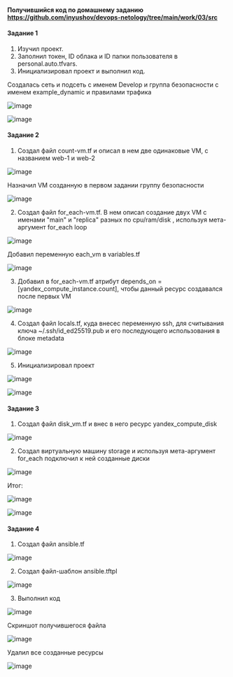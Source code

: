 #### Получившийся код по домашнему заданию https://github.com/inyushov/devops-netology/tree/main/work/03/src

#### Задание 1

1. Изучил проект.
2. Заполнил токен, ID облака и ID папки пользователя в personal.auto.tfvars.
3. Инициализировал проект и выполнил код.

Создалась сеть и подсеть с именем Develop и группа безопасности с именем example_dynamic и правилами трафика

![image](https://github.com/inyushov/devops-netology/assets/127683348/17396013-bb18-45bb-86ec-a261ba488c19)

![image](https://github.com/inyushov/devops-netology/assets/127683348/e11e9233-c39d-4393-a493-360fa13ccf97)

#### Задание 2

1. Создал файл count-vm.tf и описал в нем две одинаковые VM, с названием web-1 и web-2

![image](https://github.com/inyushov/devops-netology/assets/127683348/9201ac9c-e3ef-4b46-8c0e-b43d963088d2)

Назначил VM созданную в первом задании группу безопасности

![image](https://github.com/inyushov/devops-netology/assets/127683348/5d6062b9-386b-4d40-834b-e9844c350a4b)

2. Создал файл for_each-vm.tf. В нем описал создание двух VM с именами "main" и "replica" разных по cpu/ram/disk , используя мета-аргумент for_each loop

![image](https://github.com/inyushov/devops-netology/assets/127683348/e2c3d267-8208-4fbf-8f89-9975a91c2180)

Добавил переменную each_vm в variables.tf

![image](https://github.com/inyushov/devops-netology/assets/127683348/feb47041-2cfc-4002-aa46-d34aadc57140)

3. Добавил в for_each-vm.tf атрибут depends_on = [yandex_compute_instance.count], чтобы данный ресурс создавался после первых VM

![image](https://github.com/inyushov/devops-netology/assets/127683348/088a339f-32a5-4ede-a51e-9a6758712f4a)

4. Создал файл locals.tf, куда внесес переменную ssh, для считывания ключа ~/.ssh/id_ed25519.pub и его последующего использования в блоке metadata

![image](https://github.com/inyushov/devops-netology/assets/127683348/83bcbb2c-330f-41a0-a500-42542b11a870)

5. Инициализировал проект

![image](https://github.com/inyushov/devops-netology/assets/127683348/54408ded-c942-45ec-a1a3-cf357ff21ad1)

![image](https://github.com/inyushov/devops-netology/assets/127683348/fee7d83c-9498-4341-b53f-ccfeeaf03da8)

#### Задание 3

1. Создал файл disk_vm.tf и внес в него ресурс yandex_compute_disk

![image](https://github.com/inyushov/devops-netology/assets/127683348/6f883d83-b195-4d92-8557-01e978b98996)

2. Создал виртуальную машину storage и используя мета-аргумент for_each подключил к ней созданные диски

![image](https://github.com/inyushov/devops-netology/assets/127683348/424601ed-d75c-4cdd-b0e8-346ea9a608e6)

Итог:

![image](https://github.com/inyushov/devops-netology/assets/127683348/a76aad5d-1402-46ef-b685-9afc67811211)

![image](https://github.com/inyushov/devops-netology/assets/127683348/cbf12365-eb64-43b1-8993-6aebeacf3d15)

#### Задание 4

1. Создал файл ansible.tf

![image](https://github.com/inyushov/devops-netology/assets/127683348/de31c53b-c109-43cd-88ee-2990020e4266)

2. Создал файл-шаблон ansible.tftpl

![image](https://github.com/inyushov/devops-netology/assets/127683348/fa20b59d-50d9-4e78-83c4-9108b53328af)

3. Выполнил код

![image](https://github.com/inyushov/devops-netology/assets/127683348/ae8cf21d-3a29-41d2-b614-a3890a970a91)

Скриншот получившегося файла

![image](https://github.com/inyushov/devops-netology/assets/127683348/5b4b0cd4-0849-41dc-965e-d3cde173d056)

Удалил все созданные ресурсы

![image](https://github.com/inyushov/devops-netology/assets/127683348/0f0522d8-f35d-4b1e-ab68-cb086e41bc19)




















